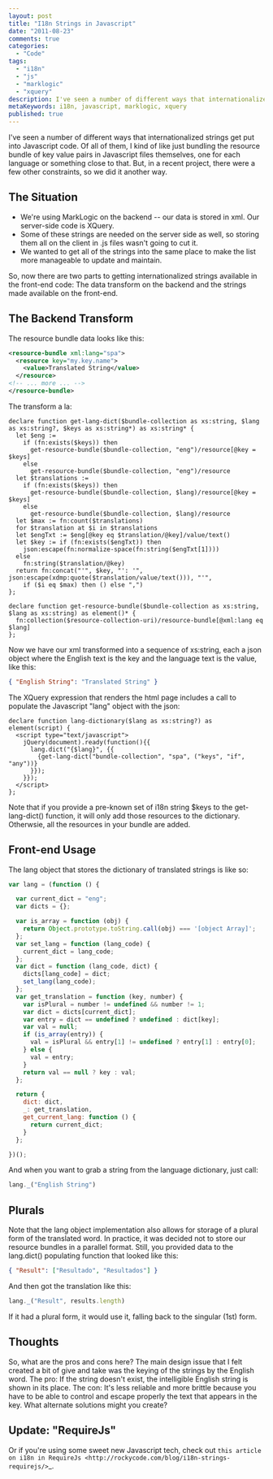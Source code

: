 ```yaml
---
layout: post
title: "I18n Strings in Javascript"
date: "2011-08-23"
comments: true
categories:
  - "Code"
tags:
  - "i18n"
  - "js"
  - "marklogic"
  - "xquery"
description: I've seen a number of different ways that internationalized strings get put into Javascript code.  Of all of them, I kind of like just bundling the resource
metaKeywords: i18n, javascript, marklogic, xquery
published: true
---
```


I've seen a number of different ways that internationalized strings get put into Javascript code.  Of all of them, I kind of like just bundling the resource bundle of key value pairs in Javascript files themselves, one for each language or something close to that.  But, in a recent project, there were a few other constraints, so we did it another way.

<!--more-->

The Situation
-------------

* We're using MarkLogic on the backend -- our data is stored in xml.  Our server-side code is XQuery.
* Some of these strings are needed on the server side as well, so storing them all on the client in .js files wasn't going to cut it.
* We wanted to get all of the strings into the same place to make the list more manageable to update and maintain.

So, now there are two parts to getting internationalized strings available in the front-end code: The data transform on the backend and the strings made available on the front-end.

The Backend Transform
---------------------

The resource bundle data looks like this:

```xml
<resource-bundle xml:lang="spa">
  <resource key="my.key.name">
    <value>Translated String</value>
  </resource>
<!-- ... more ... -->
</resource-bundle>
```

The transform a la:

```
declare function get-lang-dict($bundle-collection as xs:string, $lang as xs:string?, $keys as xs:string*) as xs:string* {
  let $eng :=
    if (fn:exists($keys)) then
      get-resource-bundle($bundle-collection, "eng")/resource[@key = $keys]
    else
      get-resource-bundle($bundle-collection, "eng")/resource
  let $translations :=
    if (fn:exists($keys)) then
      get-resource-bundle($bundle-collection, $lang)/resource[@key = $keys]
    else
      get-resource-bundle($bundle-collection, $lang)/resource
  let $max := fn:count($translations)
  for $translation at $i in $translations
  let $engTxt := $eng[@key eq $translation/@key]/value/text()
  let $key := if (fn:exists($engTxt)) then
    json:escape(fn:normalize-space(fn:string($engTxt[1])))
  else
    fn:string($translation/@key)
  return fn:concat("'", $key, "': '", json:escape(xdmp:quote($translation/value/text())), "'",
    if ($i eq $max) then () else ",")
};

declare function get-resource-bundle($bundle-collection as xs:string, $lang as xs:string) as element()* {
  fn:collection($resource-collection-uri)/resource-bundle[@xml:lang eq $lang]
};
```

Now we have our xml transformed into a sequence of xs:string, each a json object where the English text is the key and the language text is the value, like this:

```json
{ "English String": "Translated String" }
```

The XQuery expression that renders the html page includes a call to populate the Javascript "lang" object with the json:

```
declare function lang-dictionary($lang as xs:string?) as element(script) {
  <script type="text/javascript">
    jQuery(document).ready(function(){{
      lang.dict("{$lang}", {{
        {get-lang-dict("bundle-collection", "spa", ("keys", "if", "any"))}
      }});
    }});
  </script>
};
```

Note that if you provide a pre-known set of i18n string $keys to the get-lang-dict() function, it will only add those resources to the dictionary.  Otherwsie, all the resources in your bundle are added.

Front-end Usage
---------------

The lang object that stores the dictionary of translated strings is like so:

```javascript
var lang = (function () {

  var current_dict = "eng";
  var dicts = {};

  var is_array = function (obj) {
    return Object.prototype.toString.call(obj) === '[object Array]';
  };
  var set_lang = function (lang_code) {
    current_dict = lang_code;
  };
  var dict = function (lang_code, dict) {
    dicts[lang_code] = dict;
    set_lang(lang_code);
  };
  var get_translation = function (key, number) {
    var isPlural = number != undefined && number != 1;
    var dict = dicts[current_dict];
    var entry = dict == undefined ? undefined : dict[key];
    var val = null;
    if (is_array(entry)) {
      val = isPlural && entry[1] != undefined ? entry[1] : entry[0];
    } else {
      val = entry;
    }
    return val == null ? key : val;
  };

  return {
    dict: dict,
    _: get_translation,
    get_current_lang: function () {
      return current_dict;
    }
  };

})();
```

And when you want to grab a string from the language dictionary, just call:

```javascript
lang._("English String")
```

Plurals
-------

Note that the lang object implementation also allows for storage of a plural form of the translated word.  In practice, it was decided not to store our resource bundles in a parallel format.  Still, you provided data to the lang.dict() populating function that looked like this:

```json
{ "Result": ["Resultado", "Resultados"] }
```

And then got the translation like this:

```javascript
lang._("Result", results.length)
```

If it had a plural form, it would use it, falling back to the singular (1st) form.

Thoughts
-----------

So, what are the pros and cons here?  The main design issue that I felt created a bit of give and take was the keying of the strings by the English word.  The pro: If the string doesn't exist, the intelligible English string is shown in its place.  The con: It's less reliable and more brittle because you have to be able to control and escape properly the text that appears in the key.  What alternate solutions might you create?

Update: "RequireJs"
-----------------------
Or if you're using some sweet new Javascript tech, check out `this article on i18n in RequireJs <http://rockycode.com/blog/i18n-strings-requirejs/>`_.

  
